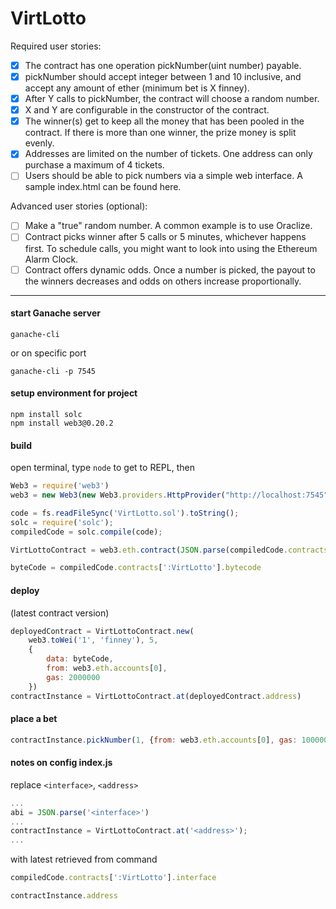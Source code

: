 # VirtLotto

Required user stories:

- [x] The contract has one operation pickNumber(uint number) payable.
- [x] pickNumber should accept integer between 1 and 10 inclusive, and accept any amount of ether (minimum bet is X finney).
- [x] After Y calls to pickNumber, the contract will choose a random number.
- [x] X and Y are configurable in the constructor of the contract.
- [x] The winner(s) get to keep all the money that has been pooled in the contract. If there is more than one winner, the prize money is split evenly.
- [x] Addresses are limited on the number of tickets. One address can only purchase a maximum of 4 tickets.
- [ ] Users should be able to pick numbers via a simple web interface. A sample index.html can be found here.

Advanced user stories (optional):

- [ ] Make a "true" random number. A common example is to use Oraclize.
- [ ] Contract picks winner after 5 calls or 5 minutes, whichever happens first. To schedule calls, you might want to look into using the Ethereum Alarm Clock.
- [ ] Contract offers dynamic odds. Once a number is picked, the payout to the winners decreases and odds on others increase proportionally.

------------------------------

#### start Ganache server

```
ganache-cli
```

or on specific port

```
ganache-cli -p 7545
```

#### setup environment for project

```
npm install solc
npm install web3@0.20.2
```

#### build
open terminal, type `node` to get to REPL, then

```javascript
Web3 = require('web3')
web3 = new Web3(new Web3.providers.HttpProvider("http://localhost:7545")) // Check for the right port number

code = fs.readFileSync('VirtLotto.sol').toString();
solc = require('solc');
compiledCode = solc.compile(code);

VirtLottoContract = web3.eth.contract(JSON.parse(compiledCode.contracts[':VirtLotto'].interface))

byteCode = compiledCode.contracts[':VirtLotto'].bytecode
```

#### deploy
(latest contract version)

```javascript
deployedContract = VirtLottoContract.new(
    web3.toWei('1', 'finney'), 5,
    {
        data: byteCode,
        from: web3.eth.accounts[0],
        gas: 2000000
    })
contractInstance = VirtLottoContract.at(deployedContract.address)
```

#### place a bet

```javascript
contractInstance.pickNumber(1, {from: web3.eth.accounts[0], gas: 1000000, value: web3.toWei(1, "finney")});
```

#### notes on config index.js

replace `<interface>`, `<address>`

```javascript
...
abi = JSON.parse('<interface>')
...
contractInstance = VirtLottoContract.at('<address>');
...
```

with latest retrieved from command

```javascript
compiledCode.contracts[':VirtLotto'].interface

contractInstance.address
```
